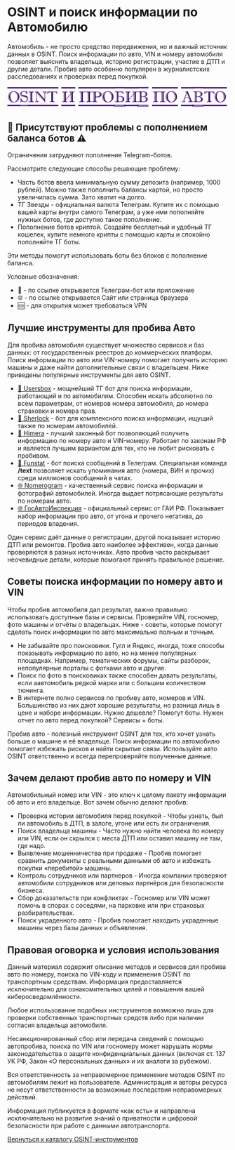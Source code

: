 # OSINT и поиск информации по Автомобилю
Автомобиль - не просто средство передвижения, но и важный источник данных в OSINT. Поиск информации по авто, VIN и номеру автомобиля позволяет выяснить владельца, историю регистрации, участие в ДТП и другие детали. Пробив авто особенно популярен в журналистских расследованиях и проверках перед покупкой.

![OSINT и пробив по Авто](OSINT%20и%20пробив%20по%20Авто.jpg)

## 🚨 Присутствуют проблемы с пополнением баланса ботов ⚠️
Ограничения затрудняют пополнение Telegram-ботов.

Рассмотрите следующие способы решающие проблему:
* Часть ботов ввела минимальную сумму депозита (например, 1000 рублей). Можно также пополнить балансы картой, но просто увеличилась сумма. Зато хватит на долго.
* ТГ Звезды - официальная валюта Телеграм. Купите их с помощью вашей карты внутри самого Телеграм, а уже ими пополняйте нужных ботов, где доступно такое пополнение.
* Пополнение ботов криптой. Создайте бесплатный и удобный ТГ кошелек, купите немного крипты с помощью карты и спокойно пополняйте ТГ боты.

Эти методы помогут использовать боты без блоков с пополнение баланса.

Условные обозначения:
* 📲 - по ссылке открывается Телеграм-бот или приложение
* 🌐 - по ссылке открывается Сайт или страница браузера
* 🆘 - для открытия может требоваться VPN

## Лучшие инструменты для пробива Авто
Для пробива автомобиля существует множество сервисов и баз данных: от государственных реестров до коммерческих платформ. Поиск информации по авто или VIN-номеру помогает получить историю машины и даже найти дополнительные связи с владельцем. Ниже приведены популярные инструменты для авто OSINT.

* [📲 Usersbox](https://t.me/leak_checker01_bot?start=NDA2ODQwMTU5) - мощнейший ТГ бот для поиска информации, работающий и по автомобилям. Способен искать абсолютно по всем параметрам, от номеров номера автомобиля, до номера страховки и номера прав.
* [📲 Sherlock](https://t.me/Sherlock097_bot?start=_ref_9pyalm_JJwlz5) - бот для комплексного поиска информации, ищущий также по номерам автомобилей.
* [📲 Himera](https://t.me/Khimera095_bot?start=406840159) - лучший законный бот позволяющий получить информацию по номеру авто и VIN-номеру. Работает по законам РФ и является лучшим вариантом для тех, кто не любит рисковать с пробивом.
* [📲 Funstat](https://t.me/Lolfankiezbot?start=01015FE33F1800000000) - бот поиска сообщений в Телеграм. Специальная команда **/text** позволяет искать упоминания авто (номера, ВИН и прочих) среди миллионов сообщений в чатах.
* [🌐 Nomerogram](https://www.nomerogram.ru/) - качественный сервис поиска информации и фотографий автомобилей. Иногда выдает потрясающие результаты по номерам авто.
* [🌐 ГосАвтоИнспекция](https://xn--80aebkobnwfcnsfk1e0h.xn--p1ai/check/auto) - официальный сервис от ГАИ РФ. Показывает набор информации про авто, от угона и прочего негатива, до периодов владения.

Один сервис даёт данные о регистрации, другой показывает историю ДТП или ремонтов. Пробив авто наиболее эффективен, когда данные проверяются в разных источниках. Авто пробив часто раскрывает неочевидные детали, которые помогают принять правильное решение.

## Советы поиска информации по номеру авто и VIN
Чтобы пробив автомобиля дал результат, важно правильно использовать доступные базы и сервисы. Проверяйте VIN, госномер, фото машины и отчёты о владельцах. Ниже - советы, которые помогут сделать поиск информации по авто максимально полным и точным.

* Не забывайте про поисковики. Гугл и Яндекс, иногда, тоже способы показывать информацию по авто, но на менее популярных площадках. Например, тематических форумы, сайты разборок, непопулярные порталы с фотками авто и другие.
* Поиск по фото в поисковиках также способен давать результаты, если аавтомобиль редкой марки или с большим количеством тюнинга.
* В интернете полно сервисов по пробиву авто, номеров и VIN. Большинство из них дают хорошие результаты, но разница лишь в цене и наборе информации. Нужно дешевле? Помогут боты. Нужен отчет по авто перед покупкой? Сервисы + боты.

Пробив авто - полезный инструмент OSINT для тех, кто хочет узнать больше о машине и её владельце. Поиск информации по автомобилю помогает избежать рисков и найти скрытые связи. Используйте авто OSINT ответственно и всегда перепроверяйте полученные данные.

## Зачем делают пробив авто по номеру и VIN
Автомобильный номер или VIN - это ключ к целому пакету информации об авто и его владельце. Вот зачем обычно делают пробив:
* Проверка истории автомобиля перед покупкой - Чтобы узнать, был ли автомобиль в ДТП, в залоге, угоне или есть ли ограничения.
* Поиск владельца машины - Часто нужно найти человека по номеру или VIN, если он скрылся с места ДТП или оставил машину не там, где надо.
* Выявление мошенничества при продаже - Пробив помогает сравнить документы с реальными данными об авто и избежать покупки «перебитой» машины.
* Контроль сотрудников или партнеров - Иногда компании проверяют автомобили сотрудников или деловых партнёров для безопасности бизнеса.
* Сбор доказательств при конфликтах - Госномер или VIN может помочь в спорах с соседями, на парковке или при страховых разбирательствах.
* Поиск украденного авто - Пробив помогает находить украденные машины через базы данных и объявления.

## Правовая оговорка и условия использования
Данный материал содержит описание методов и сервисов для пробива авто по номеру, поиска по VIN-коду и применения OSINT по транспортным средствам. Информация предоставляется исключительно для ознакомительных целей и повышения вашей киберосведомлённости.

Любое использование подобных инструментов возможно лишь для проверки собственных транспортных средств либо при наличии согласия владельца автомобиля.

Несанкционированный сбор или передача сведений с помощью автопробива, поиска по VIN или госномеру может нарушать нормы законодательства о защите конфиденциальных данных (включая ст. 137 УК РФ, Закон «О персональных данных» и их аналоги за рубежом).

Вся ответственность за неправомерное применение методов OSINT по автомобилям лежит на пользователе. Администрация и авторы ресурса не несут ответственности за возможные последствия неправомерных действий.

Информация публикуется в формате «как есть» и направлена исключительно на развитие знаний о приватности и цифровой безопасности при работе с данными автотранспорта.

[Вернуться к каталогу OSINT-инструментов](https://github.com/OSINT-searcher/probiv_i_OSINT_instrumenti)
